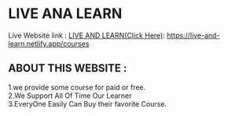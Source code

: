 # LIVE ANA LEARN

Live Website link :  [LIVE AND LEARN(Click Here)](https://live-and-learn.netlify.app/courses): https://live-and-learn.netlify.app/courses

## ABOUT THIS WEBSITE : 
1.we provide some course for paid or free.<br/>
2.We Support All Of Time Our Learner<br/>
3.EveryOne Easily Can Buy their favorite Course.
